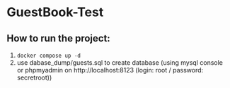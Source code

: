 # GuestBook-Test

## How to run the project:
1) ```docker compose up -d```
2) use dabase_dump/guests.sql to create database (using mysql console or phpmyadmin on http://localhost:8123 (login: root / password: secretroot))